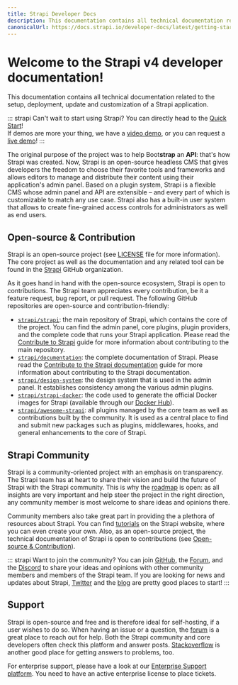```yaml
---
title: Strapi Developer Docs
description: This documentation contains all technical documentation related to the setup, deployment, update and customization of your Strapi application.
canonicalUrl: https://docs.strapi.io/developer-docs/latest/getting-started/introduction.html
---
```


# Welcome to the Strapi v4 developer documentation!

This documentation contains all technical documentation related to the setup, deployment, update and customization of a Strapi application.

::: strapi Can't wait to start using Strapi?
You can directly head to the [Quick Start](quick-start.md)! <br> If demos are more your thing, we have a [video demo](https://youtu.be/zd0_S_FPzKg), or you can request a [live demo](https://strapi.io/demo)!
:::

The original purpose of the project was to help Boot**strap** an **API**: that's how Strapi was created. Now, Strapi is an open-source headless CMS that gives developers the freedom to choose their favorite tools and frameworks and allows editors to manage and distribute their content using their application's admin panel. Based on a plugin system, Strapi is a flexible CMS whose admin panel and API are extensible – and every part of which is customizable to match any use case. Strapi also has a built-in user system that allows to create fine-grained access controls for administrators as well as end users.

## Open-source & Contribution

Strapi is an open-source project (see [LICENSE](https://github.com/strapi/strapi/blob/master/LICENSE) file for more information). The core project as well as the documentation and any related tool can be found in the [Strapi](https://github.com/strapi) GitHub organization.

As it goes hand in hand with the open-source ecosystem, Strapi is open to contributions. The Strapi team appreciates every contribution, be it a feature request, bug report, or pull request. The following GitHub repositories are open-source and contribution-friendly:

- [`strapi/strapi`](https://github.com/strapi/strapi): the main repository of Strapi, which contains the core of the project. You can find the admin panel, core plugins, plugin providers, and the complete code that runs your Strapi application. Please read the [Contribute to Strapi](https://github.com/strapi/strapi/blob/master/CONTRIBUTING.md) guide for more information about contributing to the main repository.
- [`strapi/documentation`](https://github.com/strapi/documentation): the complete documentation of Strapi. Please read the [Contribute to the Strapi documentation](https://github.com/strapi/documentation/blob/main/CONTRIBUTING.md) guide for more information about contributing to the Strapi documentation.
- [`strapi/design-system`](https://github.com/strapi/design-system): the design system that is used in the admin panel. It establishes consistency among the various admin plugins.
- [`strapi/strapi-docker`](https://github.com/strapi/strapi-docker): the code used to generate the official Docker images for Strapi (available through our [Docker Hub](https://hub.docker.com/r/strapi/strapi)).
- [`strapi/awesome-strapi`](https://github.com/strapi/awesome-strapi): all plugins managed by the core team as well as contributions built by the community. It is used as a central place to find and submit new packages such as plugins, middlewares, hooks, and general enhancements to the core of Strapi.

## Strapi Community

Strapi is a community-oriented project with an emphasis on transparency. The Strapi team has at heart to share their vision and build the future of Strapi with the Strapi community. This is why the [roadmap](https://portal.productboard.com/strapi) is open: as all insights are very important and help steer the project in the right direction, any community member is most welcome to share ideas and opinions there.

Community members also take great part in providing the a plethora of resources about Strapi. You can find [tutorials](https://strapi.io/tutorials/) on the Strapi website, where you can even create your own. Also, as an open-source project, the technical documentation of Strapi is open to contributions (see [Open-source & Contribution](#open-source-contribution)).

::: strapi Want to join the community?
You can join [GitHub](https://github.com/strapi/strapi), the [Forum](https://forum.strapi.io/), and the [Discord](https://discord.strapi.io) to share your ideas and opinions with other community members and members of the Strapi team. If you are looking for news and updates about Strapi, [Twitter](https://twitter.com/strapijs) and the [blog](https://strapi.io/blog) are pretty good places to start!
:::

## Support

Strapi is open-source and free and is therefore ideal for self-hosting, if a user wishes to do so. When having an issue or a question, the [forum](https://forum.strapi.io) is a great place to reach out for help. Both the Strapi community and core developers often check this platform and answer posts. [Stackoverflow](https://www.stackoverflow.com/) is another good place for getting answers to problems, too.

For enterprise support, please have a look at our [Enterprise Support platform](https://support.strapi.io/support/home). You need to have an active enterprise license to place tickets.
